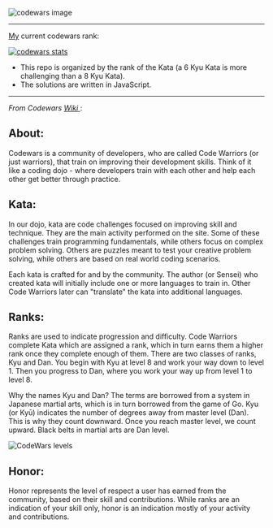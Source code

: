 ![codewars image](https://camo.githubusercontent.com/1e840d7fa088dab67fd5431f4b42dca53ce61dcc/68747470733a2f2f7261772e6769746875622e636f6d2f726f68616e2d7061756c2f436f6465776172732d536f6c7574696f6e732f6d61737465722f636f6465776172732d6c6f676f2e6a7067)

---

<a target="_blank" href=https://www.codewars.com/users/AndrewKil>My</a> current codewars rank:

<a target="_blank" href=https://www.codewars.com/users/AndrewKil>![codewars stats](https://www.codewars.com/users/AndrewKil/badges/large?logo=false)</a> 

* This repo is organized by the rank of the Kata (a 6 Kyu Kata is more challenging than a 8 Kyu Kata).
* The solutions are written in JavaScript.

---

<i>From Codewars <a target="_blank" href="https://github.com/Codewars/codewars.com/wiki/About-Codewars"> Wiki </a></i>:

## About:

Codewars is a community of developers, who are called Code Warriors (or just warriors), that train on improving their development skills. Think of it like a coding dojo - where developers train with each other and help each other get better through practice.

## Kata:

In our dojo, kata are code challenges focused on improving skill and technique. They are the main activity performed on the site. Some of these challenges train programming fundamentals, while others focus on complex problem solving. Others are puzzles meant to test your creative problem solving, while others are based on real world coding scenarios.

Each kata is crafted for and by the community. The author (or Sensei) who created kata will initially include one or more languages to train in. Other Code Warriors later can "translate" the kata into additional languages.

## Ranks:

Ranks are used to indicate progression and difficulty. Code Warriors complete Kata which are assigned a rank, which in turn earns them a higher rank once they complete enough of them. There are two classes of ranks, Kyu and Dan. You begin with Kyu at level 8 and work your way down to level 1. Then you progress to Dan, where you work your way up from level 1 to level 8.

Why the names Kyu and Dan? The terms are borrowed from a system in Japanese martial arts, which is in turn borrowed from the game of Go. Kyu (or Kyū) indicates the number of degrees away from master level (Dan). This is why they count downward. Once you reach master level, we count upward. Black belts in martial arts are Dan level.

![CodeWars levels](https://i.imgur.com/Vm77XMv.png)

## Honor:

Honor represents the level of respect a user has earned from the community, based on their skill and contributions. While ranks are an indication of your skill only, honor is an indication mostly of your activity and contributions.
